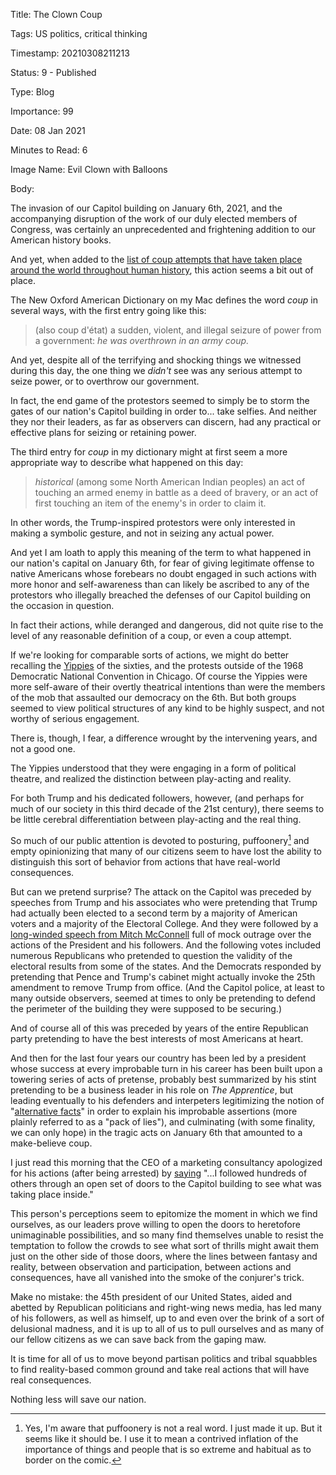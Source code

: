 Title:  The Clown Coup

Tags:   US politics, critical thinking

Timestamp: 20210308211213

Status: 9 - Published

Type:   Blog

Importance: 99

Date:   08 Jan 2021

Minutes to Read: 6

Image Name: Evil Clown with Balloons

Body: 

The invasion of our Capitol building on January 6th, 2021, and the accompanying disruption of the work of our duly elected members of Congress, was certainly an unprecedented and frightening addition to our American history books.  

And yet, when added to the [list of coup attempts that have taken place around the world throughout human history][coups], this action seems a bit out of place. 

The New Oxford American Dictionary on my Mac defines the word *coup* in several ways, with the first entry going like this: 

> (also coup d'état) a sudden, violent, and illegal seizure of power from a government: *he was overthrown in an army coup.*

And yet, despite all of the terrifying and shocking things we witnessed during this day, the one thing we *didn't* see was any serious attempt to seize power, or to overthrow our government. 

In fact, the end game of the protestors seemed to simply be to storm the gates of our nation's Capitol building in order to... take selfies. And neither they nor their leaders, as far as observers can discern, had any practical or effective plans for seizing or retaining power. 

The third entry for *coup* in my dictionary might at first seem a more appropriate way to describe what happened on this day:

> *historical* (among some North American Indian peoples) an act of touching an armed enemy in battle as a deed of bravery, or an act of first touching an item of the enemy's in order to claim it.

In other words, the Trump-inspired protestors were only interested in making a symbolic gesture, and not in seizing any actual power. 

And yet I am loath to apply this meaning of the term to what happened in our nation's capital on January 6th, for fear of giving legitimate offense to native Americans whose forebears no doubt engaged in such actions with more honor and self-awareness than can likely be ascribed to any of the protestors who illegally breached the defenses of our Capitol building on the occasion in question. 

In fact their actions, while deranged and dangerous, did not quite rise to the level of any reasonable definition of a coup, or even a coup attempt. 

If we're looking for comparable sorts of actions, we might do better recalling the [Yippies][] of the sixties, and the protests outside of the 1968 Democratic National Convention in Chicago. Of course the Yippies were more self-aware of their overtly theatrical intentions than were the members of the mob that assaulted our democracy on the 6th. But both groups seemed to view political structures of any kind to be highly suspect, and not worthy of serious engagement. 

There is, though, I fear, a difference wrought by the intervening years, and not a good one. 

The Yippies understood that they were engaging in a form of political theatre, and realized the distinction between play-acting and reality. 

For both Trump and his dedicated followers, however, (and perhaps for much of our society in this third decade of the 21st century), there seems to be little cerebral differentiation between play-acting and the real thing. 

So much of our public attention is devoted to posturing, puffoonery[^1] and empty opinionizing that many of our citizens seem to have lost the ability to distinguish this sort of behavior from actions that have real-world consequences. 

But can we pretend surprise? The attack on the Capitol was preceded by  speeches from Trump and his associates who were pretending that Trump had actually been elected to a second term by a majority of American voters and a majority of the Electoral College. And they were followed by a [long-winded speech from Mitch McConnell][mitch] full of mock outrage over the actions of the President and his followers. And the following votes included numerous Republicans who pretended to question the validity of the electoral results from some of the states. And the Democrats responded by pretending that Pence and Trump's cabinet might actually invoke the 25th amendment to remove Trump from office. (And the Capitol police, at least to many outside observers, seemed at times to only be pretending to defend the perimeter of the building they were supposed to be securing.)

And of course all of this was preceded by years of the entire Republican party pretending to have the best interests of most Americans at heart. 

And then for the last four years our country has been led by a president whose success at every improbable turn in his career has been built upon a towering series of acts of pretense, probably best summarized by his stint pretending to be a business leader in his role on *The Apprentice*, but leading eventually to his defenders and interpeters legitimizing the notion of "[alternative facts][altfacts]" in order to explain his improbable assertions (more plainly referred to as a "pack of lies"), and culminating (with some finality, we can only hope) in the tragic acts on January 6th that amounted to a make-believe coup. 

I just read this morning that the CEO of a marketing consultancy apologized for his actions (after being arrested) by [saying][ruk] "...I followed hundreds of others through an open set of doors to the Capitol building to see what was taking place inside." 

This person's perceptions seem to epitomize the moment in which we find ourselves, as our leaders prove willing to open the doors to heretofore unimaginable possibilities, and so many find themselves unable to resist the temptation to follow the crowds to see what sort of thrills might await them just on the other side of those doors, where the lines between fantasy and reality, between observation and participation, between actions and consequences, have all vanished into the smoke of the conjurer's trick. 

Make no mistake: the 45th president of our United States, aided and abetted by Republican politicians and right-wing news media, has led many of his followers, as well as himself, up to and even over the brink of a sort of delusional madness, and it is up to all of us to pull ourselves and as many of our fellow citizens as we can save back from the gaping maw.

It is time for all of us to move beyond partisan politics and tribal squabbles to find reality-based common ground and take real actions that will have real consequences. 

Nothing less will save our nation. 

[^1]: Yes, I'm aware that puffoonery is not a real word. I just made it up. But it seems like it should be. I use it to mean a contrived inflation of the importance of things and people that is so extreme and habitual as to border on the comic. 

[altfacts]: https://en.wikipedia.org/wiki/Alternative_facts

[coups]: https://en.wikipedia.org/wiki/List_of_coups_and_coup_attempts

[famous]: https://www.history.com/news/5-famous-coups

[mitch]: https://www.washingtonpost.com/politics/2021/01/06/mitch-mcconnells-forceful-rejection-trumps-election-conspiracy-theories/

[ruk]: https://twitter.com/brad_rukstales/status/1347384943824031744

[yippies]: https://en.wikipedia.org/wiki/Youth_International_Party

